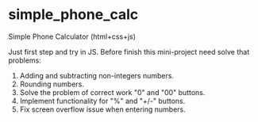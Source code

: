 # simple_phone_calc
Simple Phone Calculator (html+css+js)

Just first step and try in JS. Before finish this mini-project need solve that problems:

1. Adding and subtracting non-integers numbers.
2. Rounding numbers.
3. Solve the problem of correct work "0" and "00" buttons.
4. Implement functionality for "%" and "+/-" buttons.
5. Fix screen overflow issue when entering numbers.
